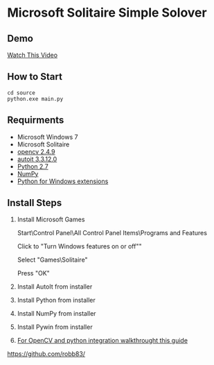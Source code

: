 # Microsoft Solitaire Simple Solover #

## Demo ##

[Watch This Video](presentation/solitaire.html)

## How to Start ##

    cd source
    python.exe main.py

## Requirments ##
* Microsoft Windows 7
* Microsoft Solitaire
* [opencv 2.4.9](http://opencv.org/)
* [autoit 3.3.12.0](http://www.autoitscript.com/site/autoit/)
* [Python 2.7](https://www.python.org/)
* [NumPy](http://www.numpy.org/)
* [Python for Windows extensions](https://www.python.org/download/windows)

## Install Steps ##

1. Install Microsoft Games

    Start\Control Panel\All Control Panel Items\Programs and Features

    Click to "Turn Windows features on or off""

    Select "Games\Solitaire"

    Press "OK"

2. Install AutoIt from installer

3. Install Python from installer

4. Install NumPy from installer

5. Install Pywin from installer

6. [For OpenCV and python integration walkthrought this guide](http://docs.opencv.org/trunk/doc/py_tutorials/py_setup/py_setup_in_windows/py_setup_in_windows.html)

<https://github.com/robb83/>